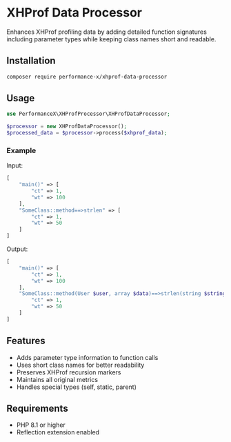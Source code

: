 # XHProf Data Processor

Enhances XHProf profiling data by adding detailed function signatures including parameter types while keeping class names short and readable.

## Installation

```bash
composer require performance-x/xhprof-data-processor
```

## Usage

```php
use PerformanceX\XHProfProcessor\XHProfDataProcessor;

$processor = new XHProfDataProcessor();
$processed_data = $processor->process($xhprof_data);
```

### Example

Input:
```php
[
    "main()" => [
        "ct" => 1,
        "wt" => 100
    ],
    "SomeClass::method==>strlen" => [
        "ct" => 1,
        "wt" => 50
    ]
]
```

Output:
```php
[
    "main()" => [
        "ct" => 1,
        "wt" => 100
    ],
    "SomeClass::method(User $user, array $data)==>strlen(string $string)" => [
        "ct" => 1,
        "wt" => 50
    ]
]
```

## Features

- Adds parameter type information to function calls
- Uses short class names for better readability
- Preserves XHProf recursion markers
- Maintains all original metrics
- Handles special types (self, static, parent)

## Requirements

- PHP 8.1 or higher
- Reflection extension enabled
